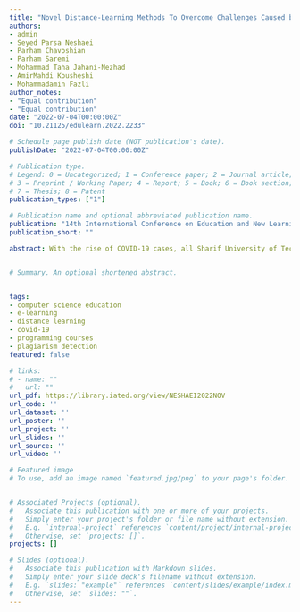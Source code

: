 ```yaml
---
title: "Novel Distance-Learning Methods To Overcome Challenges Caused by COVID-19 In Undergraudate Programming Courses"
authors:
- admin
- Seyed Parsa Neshaei
- Parham Chavoshian
- Parham Saremi
- Mohammad Taha Jahani-Nezhad
- AmirMahdi Kousheshi
- Mohammadamin Fazli
author_notes:
- "Equal contribution"
- "Equal contribution"
date: "2022-07-04T00:00:00Z"
doi: "10.21125/edulearn.2022.2233"

# Schedule page publish date (NOT publication's date).
publishDate: "2022-07-04T00:00:00Z"

# Publication type.
# Legend: 0 = Uncategorized; 1 = Conference paper; 2 = Journal article;
# 3 = Preprint / Working Paper; 4 = Report; 5 = Book; 6 = Book section;
# 7 = Thesis; 8 = Patent
publication_types: ["1"]

# Publication name and optional abbreviated publication name.
publication: "14th International Conference on Education and New Learning Technologies (EDULEARN 2022)"
publication_short: ""

abstract: With the rise of COVID-19 cases, all Sharif University of Technology undergraduate courses shifted toward a completely online paradigm, which caused new challenges in the education and assessment of students. Two of the most important courses for Computer Engineering students with lots of challenges due to the pandemic were Fundamentals of Programming and Advanced Object-Oriented Programming. To overcome these difficulties, we used various distance-learning techniques to enhance the quality of education.


# Summary. An optional shortened abstract.


tags:
- computer science education
- e-learning
- distance learning
- covid-19
- programming courses
- plagiarism detection
featured: false

# links:
# - name: ""
#   url: ""
url_pdf: https://library.iated.org/view/NESHAEI2022NOV
url_code: ''
url_dataset: ''
url_poster: ''
url_project: ''
url_slides: ''
url_source: ''
url_video: ''

# Featured image
# To use, add an image named `featured.jpg/png` to your page's folder. 


# Associated Projects (optional).
#   Associate this publication with one or more of your projects.
#   Simply enter your project's folder or file name without extension.
#   E.g. `internal-project` references `content/project/internal-project/index.md`.
#   Otherwise, set `projects: []`.
projects: []

# Slides (optional).
#   Associate this publication with Markdown slides.
#   Simply enter your slide deck's filename without extension.
#   E.g. `slides: "example"` references `content/slides/example/index.md`.
#   Otherwise, set `slides: ""`.
---
```


